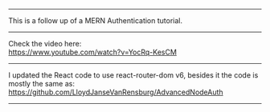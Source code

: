 ****
This is a follow up of a MERN Authentication tutorial.
****
Check the video here:  
https://www.youtube.com/watch?v=YocRq-KesCM
****
I updated the React code to use react-router-dom v6,
besides it the code is mostly the same as: 
https://github.com/LloydJanseVanRensburg/AdvancedNodeAuth

****